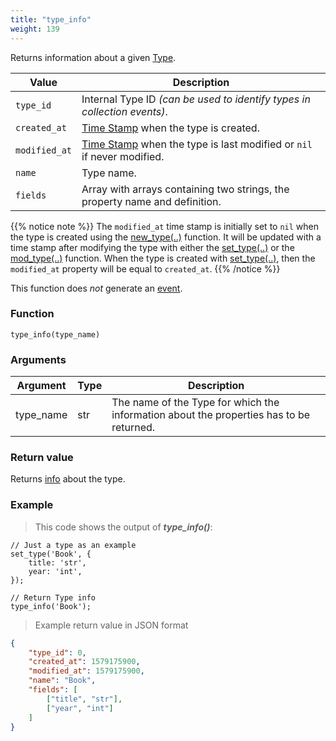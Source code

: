```yaml
---
title: "type_info"
weight: 139
---
```


Returns information about a given [Type](../../data-types/type).

Value | Description
------- | -----------
`type_id` | Internal Type ID *(can be used to identify types in collection events)*.
`created_at` | [Time Stamp](https://wikipedia.org/wiki/Unix_time) when the type is created.
`modified_at` | [Time Stamp](https://wikipedia.org/wiki/Unix_time) when the type is last modified or `nil` if never modified.
`name` | Type name.
`fields` | Array with arrays containing two strings, the property name and definition.

{{% notice note %}}
The `modified_at` time stamp is initially set to `nil` when the type is created using the [new_type(..)](../new_type) function.
It will be updated with a time stamp after modifying the type with either the [set_type(..)](../set_type) or the [mod_type(..)](../mod_type) function.
When the type is created with [set_type(..)](../set_type), then the `modified_at` property will be equal to `created_at`.
{{% /notice %}}

This function does *not* generate an [event](../../overview/events).

### Function

`type_info(type_name)`

### Arguments

Argument | Type | Description
-------- | ---- | -----------
type_name | str | The name of the Type for which the information about the properties has to be returned.


### Return value

Returns [info](../../data-types/info) about the type.

### Example

> This code shows the output of ***type_info()***:

```thingsdb,should_pass
// Just a type as an example
set_type('Book', {
    title: 'str',
    year: 'int',
});

// Return Type info
type_info('Book');
```

> Example return value in JSON format

```json
{
    "type_id": 0,
    "created_at": 1579175900,
    "modified_at": 1579175900,
    "name": "Book",
    "fields": [
        ["title", "str"],
        ["year", "int"]
    ]
}
```

